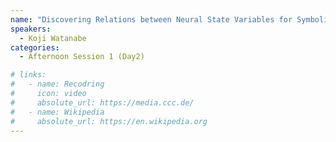 ```yaml
---
name: "Discovering Relations between Neural State Variables for Symbolic Regression"
speakers:
  - Koji Watanabe
categories:
  - Afternoon Session 1 (Day2)

# links:
#   - name: Recodring
#     icon: video
#     absolute_url: https://media.ccc.de/
#   - name: Wikipedia
#     absolute_url: https://en.wikipedia.org
---
```

